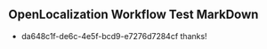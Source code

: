 ## OpenLocalization Workflow Test MarkDown
* da648c1f-de6c-4e5f-bcd9-e7276d7284cf thanks!

<!--HONumber=Aug16_HO4-->



